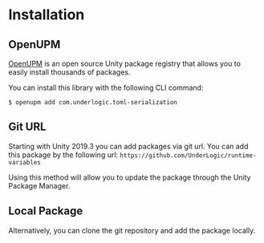 # Installation

## OpenUPM

[OpenUPM](https://openupm.com/) is an open source Unity package registry that allows you to easily install thousands of packages.

You can install this library with the following CLI command:

```shell
$ openupm add com.underlogic.toml-serialization
```

## Git URL

Starting with Unity 2019.3 you can add packages via git url.
You can add this package by the following url: `https://github.com/UnderLogic/runtime-variables`

Using this method will allow you to update the package through the Unity Package Manager.

## Local Package

Alternatively, you can clone the git repository and add the package locally.
